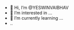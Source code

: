 - 👋 Hi, I’m @YESWINVAIBHAV
- 👀 I’m interested in ...
- 🌱 I’m currently learning ...
- 
  ..

<!---
YESWINVAIBHAV/YESWINVAIBHAV is a ✨ special ✨ repository because its `README.md` (this file) appears on your GitHub profile.
You can click the Preview link to take a look at your changes.
--->
